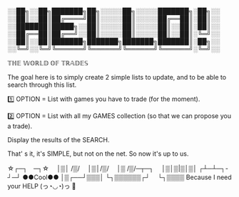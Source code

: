 
░░██╗░░██╗███████╗██╗░░░░░██╗░░░░░███████╗░██╗░░
░░██║░░██║██╔════╝██║░░░░░██║░░░░░██╔══██║░██║░░
░░███████║█████╗░░██║░░░░░██║░░░░░██║░░██║░██║░░
░░██╔══██║██╔══╝░░██║░░░░░██║░░░░░██║░░██║░╚═╝░░
░░██║░░██║███████╗███████╗███████╗███████║░██╗░░
░░╚═╝░░╚═╝╚══════╝╚══════╝╚══════╝╚══════╝░╚═╝░░ 


𝕋ℍ𝔼 𝕎𝕆ℝ𝕃𝔻 𝕆𝔽 𝕋ℝ𝔸𝔻𝔼𝕊

The goal here is to simply create 2 simple lists to update, and to be able to search through this list. 

1️⃣ OPTION = List with games you have to trade (for the moment).

2️⃣ OPTION = List with all my GAMES collection (so that we can propose you a trade).

Display the results of the SEARCH.

That' s it, it's SIMPLE, but not on the net.
So now it's up to us.

☆┌─┐　─┐☆
　│▒│ /▒/
　│▒│/▒/
　│▒ /▒/─┬─┐
　│▒│▒|▒│▒│
┌┴─┴─┐-┘─┘ ●●Cool●●
│▒┌──┘▒▒▒│
└┐▒▒▒▒▒▒┌┘
　└┐▒▒▒▒  Because I need your HELP  (っ◔◡◔)っ 💖
